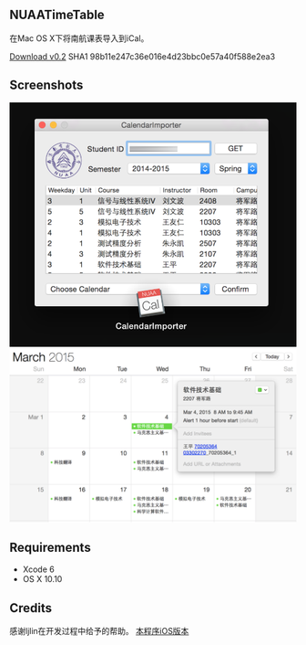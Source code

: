 ## NUAATimeTable

在Mac OS X下将南航课表导入到iCal。

[Download v0.2](https://bintray.com/artifact/download/c0r3d3v/NUAACalendarImporter/CalendarImporter.zip)
SHA1 98b11e247c36e016e4d23bbc0e57a40f588e2ea3

## Screenshots

![Image](CalendarImporter/ScreenShot1.png "Image")
![Image](CalendarImporter/ScreenShot2.png "Image")

## Requirements

- Xcode 6
- OS X 10.10

## Credits
感谢ljlin在开发过程中给予的帮助。
[本程序iOS版本](https://github.com/ljlin/NUAATimeTable)